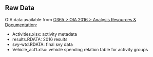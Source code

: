 
## Raw Data

OIA data available from [O365 > OIA 2016 > Analysis Resources & Documentation](https://southwickassociatesinc.sharepoint.com/:f:/s/oia2016-001recreationeconreport/ErpeL59p8aNMtFTwiB6A0J4B6RRlY3-o7yEKtN7SKLzkcg?e=ovrplt):

- Activities.xlsx: activity metadata
- results.RDATA: 2016 results
- svy-wtd.RDATA: final svy data
- Vehicle_act1.xlsx: vehicle spending relation table for activity groups
